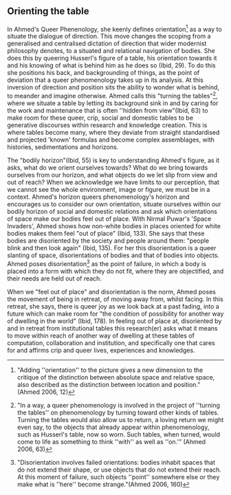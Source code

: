 ## Orienting the table

In Ahmed's Queer Phenenology, she keenly defines orientation[^13] as a way to situate the dialogue of direction. This move changes the scoping from a generalised and centralised dictation of direction that wider modernist philosophy denotes, to a situated and relational navigation of bodies. She does this by queering Husserl's figure of a table, his orientation towards it and his knowing of what is behind him as he does so (Ibid, 29). To do this she positions his back, and backgrounding of things, as the point of deviation that a queer phenomenology takes up in its analysis. At this inversion of direction and position sits the ability to wonder what is behind, to meander and imagine otherwise. Ahmed calls this "turning the tables"[^14], where we situate a table by letting its background sink in and by caring for the work and maintenance that is often ''hidden from view\"(Ibid, 63) to make room for these queer, crip, social and domestic tables to be generative discourses within research and knowledge creation. This is where tables become many, where they deviate from straight standardised and projected 'known' formulas and become complex assemblages, with histories, sedimentations and horizons.

The "bodily horizon"(Ibid, 55) is key to understanding Ahmed's figure, as it asks, what do we orient ourselves towards? What do we bring towards ourselves from our horizon, and what objects do we let slip from view and out of reach? When we acknowledge we have limits to our perception, that we cannot see the whole environment, image or figure, we must be in a context. Ahmed's horizon queers phenomenology's horizon and encourages us to consider our own orientation, situate ourselves within our bodily horizon of social and domestic relations and ask which orientations of space make our bodies feel out of place. With Nirmal Puwar's 'Space Invaders', Ahmed shows how non-white bodies in places oriented for white bodies makes them feel "out of place" (Ibid, 133). She says that these bodies are disoriented by the society and people around them: "people blink and then look again" (Ibid, 135). For her this disorientation is a queer slanting of space, disorientations of bodies and that of bodies into objects. Ahmed poses disorientation[^15] as the point of failure, in which a body is placed into a form with which they do not fit, where they are objectified, and their needs are held out of reach.

When we "feel out of place" and disorientation is the norm, Ahmed poses the movement of being in retreat, of moving away from, whilst facing. In this retreat, she says, there is queer joy as we look back at a past fading, into a future which can make room for "the condition of possibility for another way of dwelling in the world" (Ibid, 178). In feeling out of place at, disoriented by and in retreat from institutional tables this research(er) asks what it means to move within reach of another way of dwelling at these tables of computation, collaboration and institution, and specifically one that cares for and affirms crip and queer lives, experiences and knowledges.

[^13]: "Adding ''orientation'' to the picture gives a new dimension to the critique of the distinction between absolute space and relative space, also described as the distinction between location and position." (Ahmed 2006, 12)
[^14]: "In a way, a queer phenomenology is involved in the project of ''turning the tables'' on phenomenology by turning toward other kinds of tables. Turning the tables would also allow us to return, a loving return we might even say, to the objects that already appear within phenomenology, such as Husserl's table, now so worn. Such tables, when turned, would come to life as something to think ''with'' as well as ''on.'" (Ahmed 2006, 63)
[^15]: "Disorientation involves failed orientations: bodies inhabit spaces that do not extend their shape, or use objects that do not extend their reach. At this moment of failure, such objects ''point'' somewhere else or they make what is ''here'' become strange."(Ahmed 2006, 160)

